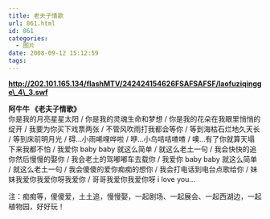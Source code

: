 ```yaml
---
title: 老夫子情歌
url: 861.html
id: 861
categories:
  - 图片
date: 2008-09-12 15:12:59
tags:
---
```


  
**http://202.101.165.134/flashMTV/242424154626FSAFSAFSF/laofuziqingge\_4\_3.swf**  
  
**阿牛牛 《老夫子情歌》**  
你是我的月亮星星太阳 / 你是我的灵魂生命和梦想 / 你是我的花朵在我眼里悄悄的绽开 / 我要为你买下戏票两张 / 不管风吹雨打我都会等你 / 等到海枯石烂地久天长 / 等到床前明月光 / 碍…小雨唏哩哗啦 / 咿…小鸟咭咭喳喳 / 噢…有了你就算天塌下来我都不怕 / 我爱你 baby baby 就这么简单 / 就这么老土一句 / 我会快快的追你然后慢慢的娶你 / 我会老土的驾嘟嘟车去载你 / 我爱你 baby baby 就这么简单 / 就这么老土一句 / 我会傻傻的爱你痴痴的想你 / 我会打电话到电台点歌给你 / 妹妹我爱你我爱你呀我爱你 / 哥哥我爱你我爱你呀 i love you...  
  
注：痴痴等，傻傻爱，土土追，慢慢娶，一起剧场、一起展会、一起西湖边，一起植物园，好好玩！